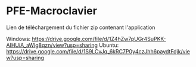 # PFE-Macroclavier

Lien de téléchargement du fichier zip contenant l'application

Windows: https://drive.google.com/file/d/1Z4hZw7pUGr4SuPKK-AIHUiA_aWlg8qzn/view?usp=sharing
Ubuntu: https://drive.google.com/file/d/1S9LCvJq_6kRC7P0y4czJhh6paydtFdjk/view?usp=sharing

